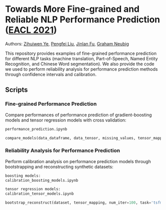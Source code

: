 # Towards More Fine-grained and Reliable NLP Performance Prediction ([EACL 2021](https://arxiv.org/pdf/2102.05486v1.pdf))
Authors: [Zihuiwen Ye](xx), [Pengfei Liu](http://pfliu.com/), [Jinlan Fu](https://scholar.google.com/citations?user=D4vtw8QAAAAJ&hl=zh-CN), [Graham Neubig](http://www.phontron.com/)

This repository provides examples of fine-grained performance prediction for different NLP tasks (machine translation, Part-of-Speech, Named Entity Recognition, and Chinese Word segmentation). We also provide the code we used to perform reliability analysis for performance prediction methods through confidence intervals and calibration.


## Scripts
### Fine-grained Performance Prediction

Compare performances of performance prediction of gradient-boosting models and tensor regression models with cross validation:
```python
performance_prediction.ipynb

compare_models(data_dataframe, data_tensor, missing_values, tensor_mapping, num_folds)

```

### Reliability Analysis for Performance Prediction

Perform calibration analysis on performance prediction models through bootstrapping and reconstructing synthetic datasets: 
```python
boosting models: 
calibration_boosting_models.ipynb

tensor regression models:
calibration_tensor_models.ipynb

bootstrap_reconstruct(dataset, tensor_mapping, num_iter=100, task='tsfmt', model='pca')

```
